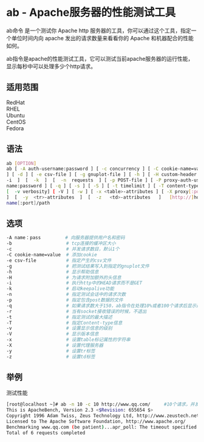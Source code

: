 # ab - Apache服务器的性能测试工具

ab命令 是一个测试你 Apache http 服务器的工具，你可以通过这个工具，指定一个单位时间内向 apache 发出的请求数量来看看你的 Apache 和机器配合的性能如何。

ab指令是apache的性能测试工具，它可以测试当前apache服务器的运行性能，显示每秒中可以处理多少个http请求。

## 适用范围

<!-- <div class="svg linux">Linux</div> -->
<div class="svg redhat">RedHat</div>
<div class="svg rhel">RHEL</div>
<div class="svg ubuntu">Ubuntu</div>
<div class="svg centos">CentOS</div>
<!-- <div class="svg debian">Debian</div> -->
<!-- <div class="svg deepin">Deepin</div> -->
<!-- <div class="svg suse">SUSE</div> -->
<!-- <div class="svg opensuse">openSUSE</div> -->
<div class="svg fedora">Fedora</div>
<!-- <div class="svg linuxmint">Linux Mint</div> -->
<!-- <div class="svg mxlinux">MX Linux</div> -->
<!-- <div class="svg alpinelinux">Alpine Linux</div> -->
<!-- <div class="svg archlinux">Arch Linux</div> -->

## 语法

``` bash
ab [OPTION]
ab [ -A auth-username:password ] [ -c concurrency ] [ -C cookie-name=value
] [ -d ] [ -e csv-file ] [ -g gnuplot-file ] [ -h ] [ -H custom-header ] [
-i  ]  [  -k  ]  [  -n  requests  ] [ -p POST-file ] [ -P proxy-auth-user‐
name:password ] [ -q ] [ -s ] [ -S ] [ -t timelimit ] [ -T content-type  ]
[  -v verbosity] [ -V ] [ -w ] [ -x <table>-attributes ] [ -X proxy[:port]
]  [  -y  <tr>-attributes  ]  [  -z   <td>-attributes   ]   [http://]host‐
name[:port]/path
```

## 选项

``` bash
-A name：pass         # 向服务器提供用户名和密码
-b                    # tcp连接的缓冲区大小
-c                    # 并发请求数目，默认1个
-C cookie-name=value  # 添加cookie
-e csv-file           # 指定产生的csv文件
-g                    # 把测试结果写入到指定的gnuplot文件
-h                    # 显示帮助信息
-H                    # 为请求附加额外的头信息
-i                    # 执行http中的HEAD请求而不是GET
-k                    # 启动keepalive功能
-n                    # 指定测试会话中的请求次数
-p                    # 指定包含post数据的文件
-q                    # 如果请求数大于150，ab指令在处理10%或者100个请求后显示进度
-r                    # 当有socket接收错误的时候，不退出
-t                    # 指定测试的最大描述
-T                    # 指定Content-type信息
-v                    # 设置显示信息的级别
-V                    # 显示版本信息
-x                    # 设置table标记属性的字符串
-X                    # 设置代理服务器
-y                    # 设置tr标签
-z                    # 设置td标签
```
## 举例

测试性能
``` bash
[root@localhost ~]# ab -n 10 -c 10 http://www.qq.com/     #10个请求，并发10个
This is ApacheBench, Version 2.3 <$Revision: 655654 $>
Copyright 1996 Adam Twiss, Zeus Technology Ltd, http://www.zeustech.net/
Licensed to The Apache Software Foundation, http://www.apache.org/
Benchmarking www.qq.com (be patient)...apr_poll: The timeout specified has expired (70007)
Total of 6 requests completed
```

